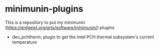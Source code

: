 # minimunin-plugins
This is a repository to put my minimunin (https://erdgeist.org/arts/software/minimunin/) plugins.

* dev_pchtherm: plugin to get the Intel PCH thermal subsystem's current temperature
